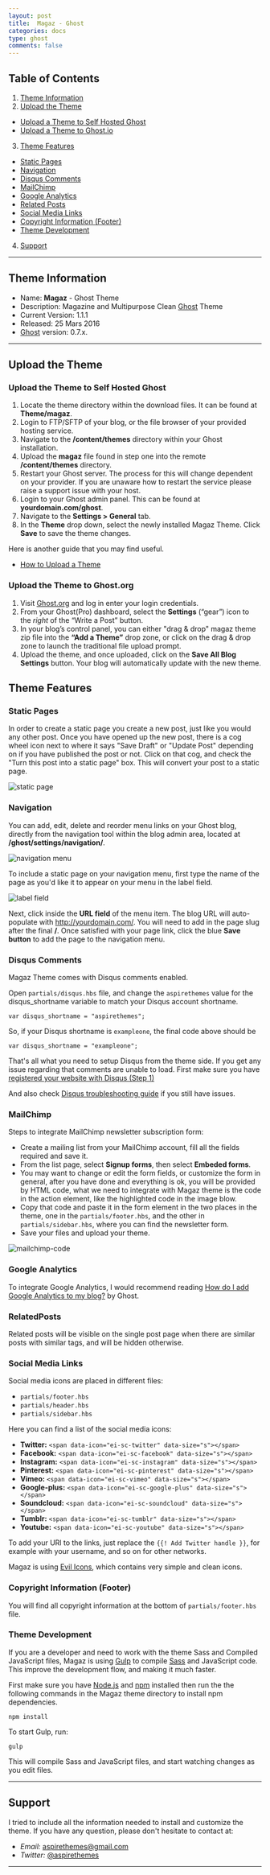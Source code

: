 ```yaml
---
layout: post
title:  Magaz - Ghost
categories: docs
type: ghost
comments: false
---
```


## Table of Contents

1. [Theme Information](#theme-information)
2. [Upload the Theme](#upload-the-theme)
  - [Upload a Theme to Self Hosted Ghost](#upload-the-theme-to-self-hosted-ghost)
  - [Upload a Theme to Ghost.io](#upload-the-theme-to-ghostorg)
3. [Theme Features](#theme-features)
  - [Static Pages](#static-pages)
  - [Navigation](#navigation)
  - [Disqus Comments](#disqus-comments)
  - [MailChimp](#mailchimp)
  - [Google Analytics](#google-analytics)
  - [Related Posts](#relatedposts)
  - [Social Media Links](#social-media-links)
  - [Copyright Information (Footer)](#copyright-information-footer)
  - [Theme Development](#theme-development)
4. [Support](#support)

* * *

## Theme Information

* Name: **Magaz** - Ghost Theme
* Description: Magazine and Multipurpose Clean [Ghost](https://ghost.org/) Theme
* Current Version: 1.1.1
* Released: 25 Mars 2016
* [Ghost](https://ghost.org/) version: 0.7.x.

* * *

## Upload the Theme

### Upload the Theme to Self Hosted Ghost

1. Locate the theme directory within the download files. It can be found at **Theme/magaz**.
2. Login to FTP/SFTP of your blog, or the file browser of your provided hosting service.
3. Navigate to the **/content/themes** directory within your Ghost installation.
4. Upload the **magaz** file found in step one into the remote **/content/themes** directory.
5. Restart your Ghost server. The process for this will change dependent on your provider. If you are unaware how to restart the service please raise a support issue with your host.
6. Login to your Ghost admin panel. This can be found at **yourdomain.com/ghost**.
7. Navigate to the **Settings > General** tab.
8. In the **Theme** drop down, select the newly installed Magaz Theme. Click **Save** to save the theme changes.

Here is another guide that you may find useful.

* [How to Upload a Theme](https://www.ghostforbeginners.com/how-to-upload-a-theme/)

### Upload the Theme to Ghost.org

1. Visit [Ghost.org](https://ghost.org/) and log in enter your login credentials.
2. From your Ghost(Pro) dashboard, select the **Settings** (“gear”) icon to the _right_ of the “Write a Post” button.
3. In your blog’s control panel, you can either "drag & drop" magaz theme zip file into the **“Add a Theme”** drop zone, or click on the drag & drop zone to launch the traditional file upload prompt.
4. Upload the theme, and once uploaded, click on the **Save All Blog Settings** button. Your blog will automatically update with the new theme.

## Theme Features

### Static Pages

In order to create a static page you create a new post, just like you would any other post. Once you have opened up the new post, there is a cog wheel icon next to where it says "Save Draft" or "Update Post" depending on if you have published the post or not. Click on that cog, and check the "Turn this post into a static page" box. This will convert your post to a static page.

![static page](/images/docs/ghost/magaz/staticpage.png)

### Navigation

You can add, edit, delete and reorder menu links on your Ghost blog, directly from the navigation tool within the blog admin area, located at **/ghost/settings/navigation/**.

![navigation menu](/images/docs/ghost/magaz/navigation-edit.png)

To include a static page on your navigation menu, first type the name of the page as you'd like it to appear on your menu in the label field.

![label field](/images/docs/ghost/magaz/label-field.png)

Next, click inside the **URL field** of the menu item. The blog URL will auto-populate with http://yourdomain.com/. You will need to add in the page slug after the final **/**. Once satisfied with your page link, click the blue **Save button** to add the page to the navigation menu.

### Disqus Comments

Magaz Theme comes with Disqus comments enabled.

Open `partials/disqus.hbs` file, and change the `aspirethemes` value for the disqus_shortname variable to match your Disqus account shortname.

```
var disqus_shortname = "aspirethemes";
```

So, if your Disqus shortname is `exampleone`, the final code above should be

```
var disqus_shortname = "exampleone";
```

That's all what you need to setup Disqus from the theme side. If you get any issue regarding that comments are unable to load. First make sure you have [registered your website with Disqus (Step 1)](https://help.disqus.com/customer/portal/articles/466182-publisher-quick-start-guide)

And also check [Disqus troubleshooting guide](https://help.disqus.com/customer/portal/articles/472007-i-m-receiving-the-message-%22we-were-unable-to-load-disqus-%22) if you still have issues.

### MailChimp

Steps to integrate MailChimp newsletter subscription form:

- Create a mailing list from your MailChimp account, fill all the fields required and save it.
- From the list page, select **Signup forms**, then select **Embeded forms**.
- You may want to change or edit the form fields, or customize the form in general, after you have done and everything is ok, you will be provided by HTML code, what we need to integrate with Magaz theme is the code in the action element, like the highlighted code in the image blow.
- Copy that code and paste it in the form element in the two places in the theme, one in the `partials/footer.hbs`, and the other in `partials/sidebar.hbs`, where you can find the newsletter form.
- Save your files and upload your theme.

![mailchimp-code](/images/docs/ghost/magaz/mailchimp-code.png)

### Google Analytics

To integrate Google Analytics, I would recommend reading [How do I add Google Analytics to my blog?](http://support.ghost.org/add-google-analytics-blog/) by Ghost.

### RelatedPosts

Related posts will be visible on the single post page when there are similar posts with similar tags, and will be hidden otherwise.

### Social Media Links

Social media icons are placed in different files:

- `partials/footer.hbs`
- `partials/header.hbs`
- `partials/sidebar.hbs`

Here you can find a list of the social media icons:

- **Twitter:** `<span data-icon="ei-sc-twitter" data-size="s"></span>`
- **Facebook:** `<span data-icon="ei-sc-facebook" data-size="s"></span>`
- **Instagram:** `<span data-icon="ei-sc-instagram" data-size="s"></span>`
- **Pinterest:** `<span data-icon="ei-sc-pinterest" data-size="s"></span>`
- **Vimeo:** `<span data-icon="ei-sc-vimeo" data-size="s"></span>`
- **Google-plus:** `<span data-icon="ei-sc-google-plus" data-size="s"></span>`
- **Soundcloud:** `<span data-icon="ei-sc-soundcloud" data-size="s"></span>`
- **Tumblr:** `<span data-icon="ei-sc-tumblr" data-size="s"></span>`
- **Youtube:** `<span data-icon="ei-sc-youtube" data-size="s"></span>`

To add your URl to the links, just replace the `{{! Add Twitter handle }}`, for example with your username, and so on for other networks.

Magaz is using [Evil Icons](http://evil-icons.io/), which contains very simple and clean icons.

### Copyright Information (Footer)

You will find all copyright information at the bottom of `partials/footer.hbs` file.

### Theme Development

If you are a developer and need to work with the theme Sass and Compiled JavaScript files, Magaz is using [Gulp](https://github.com/gulpjs/gulp) to compile [Sass](http://sass-lang.com/) and JavaScript code. This improve the development flow, and making it much faster.

First make sure you have [Node.js](https://nodejs.org/en/) and [npm](https://www.npmjs.com/) installed then run the the following commands in the Magaz theme directory to install npm dependencies.

```
npm install
```

To start Gulp, run:

```
gulp
```

This will compile Sass and JavaScript files, and start watching changes as you edit files.

* * *

## Support

I tried to include all the information needed to install and customize the theme. If you have any question, please don't hesitate to contact at:

* _Email:_ [aspirethemes@gmail.com](mailto:aspirethemes@gmail.com)
* _Twitter:_ [@aspirethemes](https://twitter.com/aspirethemes)

* * *